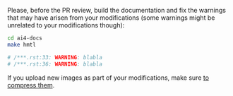 Please, before the PR review, build the documentation and fix the warnings that
may have arisen from your modifications (some warnings might be unrelated to your
modifications though):

```bash
cd ai4-docs
make hmtl

# /***.rst:33: WARNING: blabla
# /***.rst:36: WARNING: blabla
```

If you upload new images as part of your modifications, make sure
[to compress them](https://www.iloveimg.com/compress-image/compress-png).
